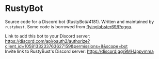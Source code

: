 # RustyBot
Source code for a Discord bot (RustyBot#4181). Written and maintained by `rustybust`.
Some code is borrowed from [flyinglobster69/Poggo](https://github.com/flyinglobster69/Poggo).

Link to add this bot to your Discord server: <https://discord.com/api/oauth2/authorize?client_id=1058133233763627159&permissions=8&scope=bot>  
Invite link to RustyBust's Discord server: <https://discord.gg/9MHJppvmma>  
